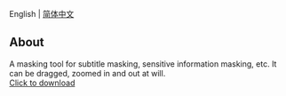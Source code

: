 English | [简体中文](./README-zh_CN.md)

## About
A masking tool for subtitle masking, sensitive information masking, etc. It can be dragged, zoomed in and out at will.   
[Click to download](https://objects.githubusercontent.com/github-production-repository-file-5c1aeb/812211033/15747370?X-Amz-Algorithm=AWS4-HMAC-SHA256&X-Amz-Credential=AKIAVCODYLSA53PQK4ZA%2F20240608%2Fus-east-1%2Fs3%2Faws4_request&X-Amz-Date=20240608T090619Z&X-Amz-Expires=300&X-Amz-Signature=970b93d44160de5f86509e2f8d50710ce368081c978043a17ca8d3b961269aa0&X-Amz-SignedHeaders=host&actor_id=45782393&key_id=0&repo_id=812211033&response-content-disposition=attachment%3Bfilename%3Dcover.zip&response-content-type=application%2Fx-zip-compressed)